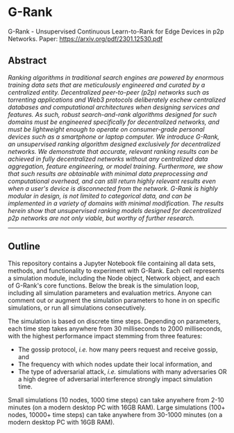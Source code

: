 # G-Rank
G-Rank - Unsupervised Continuous Learn-to-Rank for Edge Devices in p2p Networks. Paper: https://arxiv.org/pdf/2301.12530.pdf

## Abstract

*Ranking algorithms in traditional search engines are powered by enormous training data sets that are meticulously engineered and curated by a centralized entity.
Decentralized peer-to-peer (p2p) networks such as torrenting applications and Web3 protocols deliberately eschew centralized databases and computational architectures when designing services and features. 
As such, robust search-and-rank algorithms designed for such domains must be engineered specifically for decentralized networks, and must be lightweight enough to operate on consumer-grade personal devices such as a smartphone or laptop computer. 
We introduce G-Rank, an unsupervised ranking algorithm designed exclusively for decentralized networks. We demonstrate that accurate, relevant ranking results can be achieved in fully decentralized networks without any centralized data aggregation, feature engineering, or model training. 
Furthermore, we show that such results are obtainable with minimal data preprocessing and computational overhead, and can still return highly relevant results even when a user's device is disconnected from the network. 
G-Rank is highly modular in design, is not limited to categorical data, and can be implemented in a variety of domains with minimal modification. 
The results herein show that unsupervised ranking models designed for decentralized p2p networks are not only viable, but worthy of further research.*


---

## Outline

This repository contains a Jupyter Notebook file containing all data sets, methods, and functionality to experiment with G-Rank.
Each cell represents a simulation module, including the Node object, Network object, and each of G-Rank's core functions.
Below the break is the simulation loop, including all simulation parameters and evaluation metrics.
Anyone can comment out or augment the simulation parameters to hone in on specific simulations, or run all simulations consecutively.

The simulation is based on discrete time steps.
Depending on parameters, each time step takes anywhere from 30 milliseconds to 2000 milliseconds, with the highest performance impact stemming from three features:
- The gossip protocol, *i.e.* how many peers request and receive gossip, and
- The frequency with which nodes update their local information, and
- The type of adversarial attack, *i.e.* simulations with many adversaries OR a high degree of adversarial interference strongly impact simulation time.

Small simulations (10 nodes, 1000 time steps) can take anywhere from 2-10 minutes (on a modern desktop PC with 16GB RAM).
Large simulations (100+ nodes, 10000+ time steps) can take anywhere from 30-1000 minutes (on a modern desktop PC with 16GB RAM).


